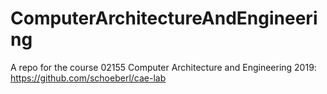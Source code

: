 # ComputerArchitectureAndEngineering
 A repo for the course 02155  Computer Architecture and Engineering 2019: https://github.com/schoeberl/cae-lab
